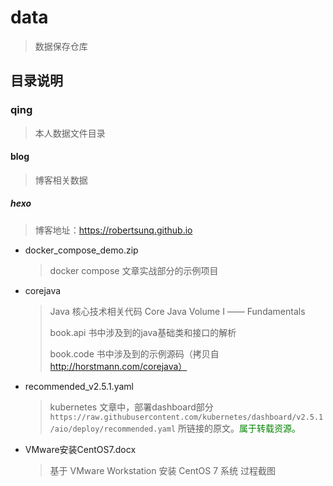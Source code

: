 # data

> 数据保存仓库

## 目录说明

### qing

> 本人数据文件目录

#### blog

> 博客相关数据

##### hexo

> 博客地址：https://robertsunq.github.io

+ docker_compose_demo.zip

  > docker compose 文章实战部分的示例项目

+ corejava

  > Java 核心技术相关代码  Core Java Volume Ⅰ —— Fundamentals
  >
  > book.api 书中涉及到的java基础类和接口的解析
  >
  > book.code 书中涉及到的示例源码（拷贝自 http://horstmann.com/corejava）

+ recommended_v2.5.1.yaml

  > kubernetes 文章中，部署dashboard部分 `https://raw.githubusercontent.com/kubernetes/dashboard/v2.5.1/aio/deploy/recommended.yaml` 所链接的原文。<font color="green">属于转载资源。</font>

+ VMware安装CentOS7.docx

  > 基于 VMware Workstation 安装 CentOS 7 系统 过程截图
